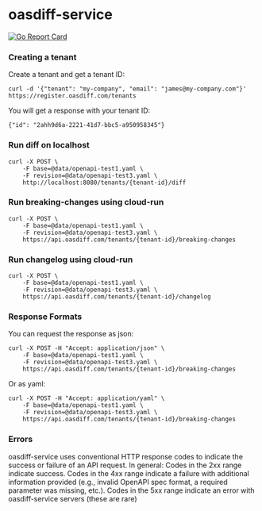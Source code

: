 # oasdiff-service

[![Go Report Card](https://goreportcard.com/badge/github.com/oasdiff/oasdiff-service)](https://goreportcard.com/report/github.com/oasdiff/oasdiff-service)

### Creating a tenant
Create a tenant and get a tenant ID:
```
curl -d '{"tenant": "my-company", "email": "james@my-company.com"}' https://register.oasdiff.com/tenants
```
You will get a response with your tenant ID:
```
{"id": "2ahh9d6a-2221-41d7-bbc5-a950958345"}
```
### Run diff on localhost
```
curl -X POST \
    -F base=@data/openapi-test1.yaml \
    -F revision=@data/openapi-test3.yaml \
    http://localhost:8080/tenants/{tenant-id}/diff
```

### Run breaking-changes using cloud-run
```
curl -X POST \
    -F base=@data/openapi-test1.yaml \
    -F revision=@data/openapi-test3.yaml \
    https://api.oasdiff.com/tenants/{tenant-id}/breaking-changes
```

### Run changelog using cloud-run
```
curl -X POST \
    -F base=@data/openapi-test1.yaml \
    -F revision=@data/openapi-test3.yaml \
    https://api.oasdiff.com/tenants/{tenant-id}/changelog
```

### Response Formats
You can request the response as json:
```
curl -X POST -H "Accept: application/json" \
    -F base=@data/openapi-test1.yaml \
    -F revision=@data/openapi-test3.yaml \
    https://api.oasdiff.com/tenants/{tenant-id}/breaking-changes
```

Or as yaml:
```
curl -X POST -H "Accept: application/yaml" \
    -F base=@data/openapi-test1.yaml \
    -F revision=@data/openapi-test3.yaml \
    https://api.oasdiff.com/tenants/{tenant-id}/breaking-changes
```

### Errors
oasdiff-service uses conventional HTTP response codes to indicate the success or failure of an API request. In general: Codes in the 2xx range indicate success. Codes in the 4xx range indicate a failure with additional information provided (e.g., invalid OpenAPI spec format, a required parameter was missing, etc.). Codes in the 5xx range indicate an error with oasdiff-service servers (these are rare)
